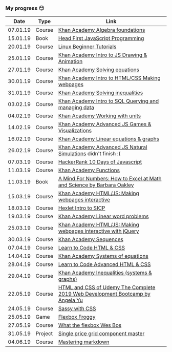 ### My progress 😏
| Date | Type | Link |
| ---- | ---- | ---- |
| 07.01.19 | Course | [Khan Academy Algebra foundations](https://www.khanacademy.org/math/algebra/introduction-to-algebra) |
| 15.01.19 | Book | [Head First JavaScript Programming](https://www.oreilly.com/library/view/head-first-javascript/9781449340124/) |
| 20.01.19 | Course | [Linux Beginner Tutorials](https://www.linux.org/forums/linux-beginner-tutorials.123/) |
| 25.01.19 | Course | [Khan Academy Intro to JS Drawing & Animation](https://www.khanacademy.org/computing/computer-programming/programming) |
| 27.01.19 | Course | [Khan Academy Solving equations](https://www.khanacademy.org/math/algebra/one-variable-linear-equations) |
| 30.01.19 | Course | [Khan Academy Intro to HTML/CSS Making webpages](https://www.khanacademy.org/computing/computer-programming/html-css) |
| 31.01.19 | Course | [Khan Academy Solving inequalities](https://www.khanacademy.org/math/algebra/one-variable-linear-inequalities) |
| 03.02.19 | Course | [Khan Academy Intro to SQL Querying and managing data](https://www.khanacademy.org/computing/computer-programming/sql) |
| 04.02.19 | Course | [Khan Academy Working with units](https://www.khanacademy.org/math/algebra/units-in-modeling) |
| 14.02.19 | Course | [Khan Academy Advanced JS Games & Visualizations](https://www.khanacademy.org/computing/computer-programming/programming-games-visualizations) |
| 16.02.19 | Course | [Khan Academy Linear equations & graphs](https://www.khanacademy.org/math/algebra/two-var-linear-equations) |
| 26.02.19 | Course | [Khan Academy Advanced JS Natural Simulations](https://www.khanacademy.org/computing/computer-programming/programming-natural-simulations) didn't finish :( |
| 07.03.19 | Course | [HackerRank 10 Days of Javascript](https://www.hackerrank.com/domains/tutorials/10-days-of-javascript) |
| 11.03.19 | Course | [Khan Academy Functions](https://www.khanacademy.org/math/algebra/algebra-functions) |
| 11.03.19 | Book | [A Mind For Numbers: How to Excel at Math and Science by Barbara Oakley](https://www.amazon.com/Mind-Numbers-Science-Flunked-Algebra-ebook/dp/B00G3L19ZU) |
| 15.03.19 | Course | [Khan Academy HTML/JS: Making webpages interactive](https://www.khanacademy.org/computing/computer-programming/html-css-js) |
| 18.03.19 | Course | [Hexlet Intro to SICP](https://ru.hexlet.io/courses/sicp) |
| 19.03.19 | Course | [Khan Academy Linear word problems](https://www.khanacademy.org/math/algebra/linear-word-problems) |
| 25.03.19 | Course | [Khan Academy HTML/JS: Making webpages interactive with jQuery](https://www.khanacademy.org/computing/computer-programming/html-js-jquery) |
| 30.03.19 | Course | [Khan Academy Sequences](https://www.khanacademy.org/math/algebra/sequences) |
| 07.04.19 | Course | [Learn to Code HTML & CSS](https://learn.shayhowe.com/html-css/) |
| 14.04.19 | Course | [Khan Academy Systems of equations](https://www.khanacademy.org/math/algebra/systems-of-linear-equations) |
| 28.04.19 | Course | [Learn to Code Advanced HTML & CSS](https://learn.shayhowe.com/advanced-html-css/) |
| 29.04.19 | Course | [Khan Academy Inequalities (systems & graphs)](https://www.khanacademy.org/math/algebra/two-variable-linear-inequalities) |
| 22.05.19 | Course | [HTML and CSS of Udemy The Complete 2019 Web Development Bootcamp by Angela Yu](https://www.udemy.com/the-complete-web-development-bootcamp/learn/v4/content) |
| 24.05.19 | Course | [Sassy with CSS](http://www.sassshop.com) |
| 25.05.19 | Game | [Flexbox Froggy](https://flexboxfroggy.com) |
| 27.05.19 | Course | [What the flexbox Wes Bos](https://flexbox.io) |
| 31.05.19 | Project | [Single price grid component master](https://astrakhanrinat.github.io/frontend-mentor/single-price-grid-component-master/index.html) |
| 04.06.19 | Course | [Mastering markdown](https://masteringmarkdown.com/) |
